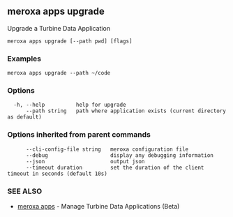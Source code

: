 ## meroxa apps upgrade

Upgrade a Turbine Data Application

```
meroxa apps upgrade [--path pwd] [flags]
```

### Examples

```
meroxa apps upgrade --path ~/code
```

### Options

```
  -h, --help          help for upgrade
      --path string   path where application exists (current directory as default)
```

### Options inherited from parent commands

```
      --cli-config-file string   meroxa configuration file
      --debug                    display any debugging information
      --json                     output json
      --timeout duration         set the duration of the client timeout in seconds (default 10s)
```

### SEE ALSO

* [meroxa apps](meroxa_apps.md)	 - Manage Turbine Data Applications (Beta)

